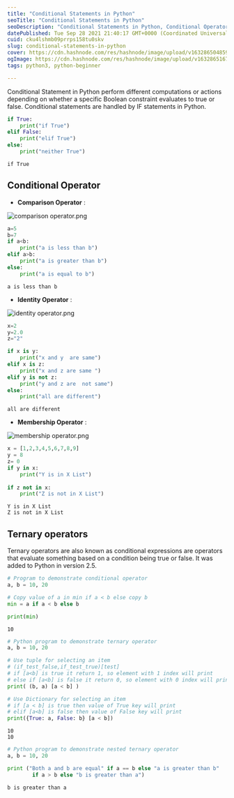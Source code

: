 ```yaml
---
title: "Conditional Statements in Python"
seoTitle: "Conditional Statements in Python"
seoDescription: "Conditional Statements in Python, Conditional Operator  in python, Ternary operators in python"
datePublished: Tue Sep 28 2021 21:40:17 GMT+0000 (Coordinated Universal Time)
cuid: cku4lshmb09prrps158tu0skv
slug: conditional-statements-in-python
cover: https://cdn.hashnode.com/res/hashnode/image/upload/v1632865048594/QtZbwAoXH.png
ogImage: https://cdn.hashnode.com/res/hashnode/image/upload/v1632865167253/wZLPAfgpW.png
tags: python3, python-beginner

---
```


Conditional Statement in Python perform different computations or actions depending on whether a specific Boolean constraint evaluates to true or false. Conditional statements are handled by IF statements in Python.


```python
if True:
    print("if True")
elif False:
    print("elif True")
else:
    print("neither True")
```

    if True
    

## Conditional Operator

- **Comparison Operator** : 

![comparison operator.png](https://cdn.hashnode.com/res/hashnode/image/upload/v1632865088924/-Fd4FkLgX.png)



```python
a=5
b=7
if a<b:
    print("a is less than b")
elif a>b:
    print("a is greater than b")
else:
    print("a is equal to b")
```

    a is less than b
    

- **Identity Operator** :

![identity operator.png](https://cdn.hashnode.com/res/hashnode/image/upload/v1632865104848/uKwfwhlIP.png)


```python
x=2
y=2.0
z="2"

if x is y:
    print("x and y  are same")
elif x is z:
    print("x and z are same ")
elif y is not z:
    print("y and z are  not same")
else: 
    print("all are different")
```

    all are different
    

- **Membership Operator** : 

![membership operator.png](https://cdn.hashnode.com/res/hashnode/image/upload/v1632865117136/OaOoaGAL1.png)

```python
x = [1,2,3,4,5,6,7,8,9]
y = 8
z= 0
if y in x:
    print("Y is in X List")
    
if z not in x:
    print("Z is not in X List")

```

    Y is in X List
    Z is not in X List
    

## Ternary operators

Ternary operators are also known as conditional expressions are operators that evaluate something based on a condition being true or false. It was added to Python in version 2.5. 


```python
# Program to demonstrate conditional operator
a, b = 10, 20

# Copy value of a in min if a < b else copy b
min = a if a < b else b

print(min)

```

    10
    


```python
# Python program to demonstrate ternary operator
a, b = 10, 20

# Use tuple for selecting an item
# (if_test_false,if_test_true)[test]
# if [a<b] is true it return 1, so element with 1 index will print
# else if [a<b] is false it return 0, so element with 0 index will print
print( (b, a) [a < b] )

# Use Dictionary for selecting an item
# if [a < b] is true then value of True key will print
# elif [a<b] is false then value of False key will print
print({True: a, False: b} [a < b])


```

    10
    10
    


```python
# Python program to demonstrate nested ternary operator
a, b = 10, 20

print ("Both a and b are equal" if a == b else "a is greater than b"
		if a > b else "b is greater than a")

```

    b is greater than a
    
